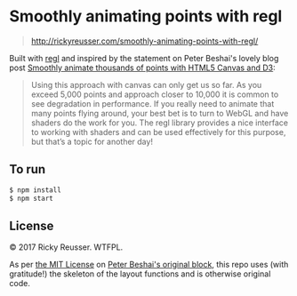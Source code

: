 # Smoothly animating points with regl

> http://rickyreusser.com/smoothly-animating-points-with-regl/

Built with [regl](https://github.com/regl-project/regl/) and inspired by the statement on Peter Beshai's lovely blog post [Smoothly animate thousands of points with HTML5 Canvas and D3](https://bocoup.com/blog/smoothly-animate-thousands-of-points-with-html5-canvas-and-d3):

> Using this approach with canvas can only get us so far. As you exceed 5,000 points and approach closer to 10,000 it is common to see degradation in performance. If you really need to animate that many points flying around, your best bet is to turn to WebGL and have shaders do the work for you. The regl library provides a nice interface to working with shaders and can be used effectively for this purpose, but that’s a topic for another day!

## To run

```bash
$ npm install
$ npm start
```

## License

&copy; 2017 Ricky Reusser. WTFPL.

As per [the MIT License](https://bl.ocks.org/pbeshai/65420c8d722cdbb0600b276c3adcc6e8#license) on [Peter Beshai's original block](https://bl.ocks.org/pbeshai/65420c8d722cdbb0600b276c3adcc6e8), this repo uses (with gratitude!) the skeleton of the layout functions and is otherwise original code.
